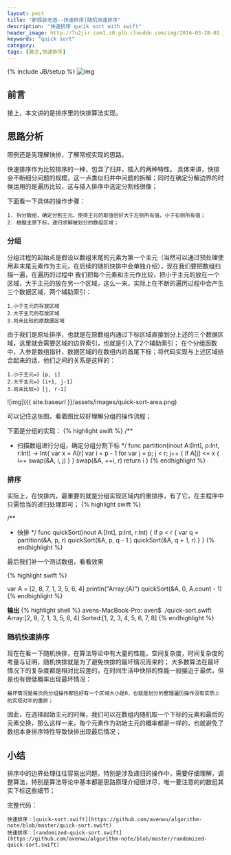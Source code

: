 ```yaml
---
layout: post
title: "新瓶装老酒--快速排序|随机快速排序"
description: "快速排序 qucik sort with swift"
header_image: http://7u2jir.com1.z0.glb.clouddn.com/img/2016-03-28-01.jpg
keywords: "quick sort"
category: 
tags: [算法,快速排序]
---
```

{% include JB/setup %}
![img](http://7u2jir.com1.z0.glb.clouddn.com/img/2016-03-28-01.jpg)

## 前言
接上，本文讲的是排序里的快排算法实现。

## 思路分析
照例还是先理解快排，了解常规实现的思路。

快速排序作为比较排序的一种，包含了归并，插入的两种特性。
具体来讲，快排会不断细分问题的规模，这一点类似归并中问题的拆解；同时在确定分解边界的时候运用的是遍历比较，这与插入排序中选定分割线很像；

下面看一下具体的操作步骤：

	1. 拆分数组，确定分割主元，使得主元的取值恰好大于左侧所有值，小于右侧所有值；
	2. 根据主原下标，递归求解被划分的数组区域；


### 分组
分组过程的起始点是假设以数组末尾的元素为第一个主元（当然可以通过预处理使用非末尾元素作为主元，在后续的随机快排中会单独介绍），现在我们要把数组扫描一遍，在遍历的过程中
我们把每个元素和主元作比较，把小于主元的放在一个区域，大于主元的放在另一个区域，这么一来，实际上在不断的遍历过程中会产生三个数据区域，两个辅助索引：

	1.小于主元的存放区域
	2.大于主元的存放区域
	3.尚未比较的原数据区域

由于我们是原址排序，也就是在原数组内通过下标区域直接划分上述的三个数据区域，这里就会需要区域的边界索引，也就是引入了2个辅助索引；
在个分组函数中，入参是数组指针，数据区域的在数组内的首尾下标；将代码实现与上述区域结合起来的话，他们之间的关系是这样的：

	1.小于主元=》[p, i]
	2.大于主元=》[i+1, j-1]
	3.尚未比较=》[j, r-1]

![img]({{ site.baseurl }}/assets/images/quick-sort-area.png)

可以记住这张图，看着图比较好理解分组的操作流程；

下面是分组的实现：
{% highlight swift %}
/**
* 扫描数组进行分组，确定分组分割下标
*/
func partition(inout A:[Int], p:Int, r:Int) -> Int{
    var x = A[r]
    var i = p - 1
    for var j = p; j < r; j++ {
        if A[j] <= x {
            i++
            swap(&A, i, j)
        }
    }
    swap(&A, ++i, r)
    return i
}
{% endhighlight %}

### 排序
实际上，在快排内，最重要的就是分组实现区域内的重排序，有了它，在主程序中只需恰当的递归处理即可；
{% highlight swift %}

/**
* 快排
*/
func quickSort(inout A:[Int], p:Int, r:Int) {
    if p < r {
        var q = partition(&A, p, r)
        quickSort(&A, p, q - 1 )
        quickSort(&A, q + 1, r)
    }
}
{% endhighlight %}

最后我们补一个测试数组，看看效果

{% highlight swift %}

var A = [2, 8, 7, 1, 3, 5, 6, 4]
println("Array:\(A)")
quickSort(&A, 0, A.count - 1)
{% endhighlight %}

**输出**
{% highlight shell %}
avens-MacBook-Pro: aven$ ./quick-sort.swift 
Array:[2, 8, 7, 1, 3, 5, 6, 4]
Sorted:[1, 2, 3, 4, 5, 6, 7, 8]
{% endhighlight %}

### 随机快速排序
现在在看一下随机快排，在算法导论中有大量的性能，空间复杂度，时间复杂度的考量与证明，随机快排就是为了避免快排的最坏情况而来的；
大多数算法在最坏情况下的复杂度都是相对比较差的，在时间生活中快排的性能一般接近于最优，但是也有很低概率出现最坏情况：

    最坏情况是每次的分组操作都恰好有一个区域大小是0，也就是划分的整理遍历操作没有实质上的实现对半的重排；

因此，在选择起始主元的时候，我们可以在数组内随机取一个下标的元素和最后的元素交换，那么这样一来，每个元素作为初始主元的概率都是一样的，也就避免了数组本身排序特性导致快排出现最后情况；

## 小结
排序中的边界处理往往容易出问题，特别是涉及递归的操作中，需要仔细理解，调整算法，特别是算法导论中基本都是思路原理介绍很详尽，唯一要注意的的数组其实下标这些细节；

完整代码：

    快速排序：[quick-sort.swift](https://github.com/avenwu/algorithm-note/blob/master/quick-sort.swift)
    快速排序：[randomized-quick-sort.swift](https://github.com/avenwu/algorithm-note/blob/master/randomized-quick-sort.swift)